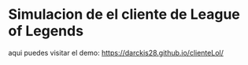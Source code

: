 # Simulacion de el cliente de League of Legends
aqui puedes visitar el demo: https://darckis28.github.io/clienteLol/
